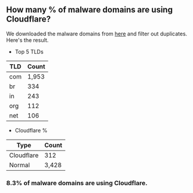 ## How many % of malware domains are using Cloudflare?


We downloaded the malware domains from [here](https://urlhaus.abuse.ch) and filter out duplicates.
Here's the result.


[//]: # (start replacement)


- Top 5 TLDs

| TLD | Count |
| --- | --- |
| com | 1,953 |
| br | 334 |
| in | 243 |
| org | 112 |
| net | 106 |


- Cloudflare %

| Type | Count |
| --- | --- |
| Cloudflare | 312 |
| Normal | 3,428 |


### 8.3% of malware domains are using Cloudflare.